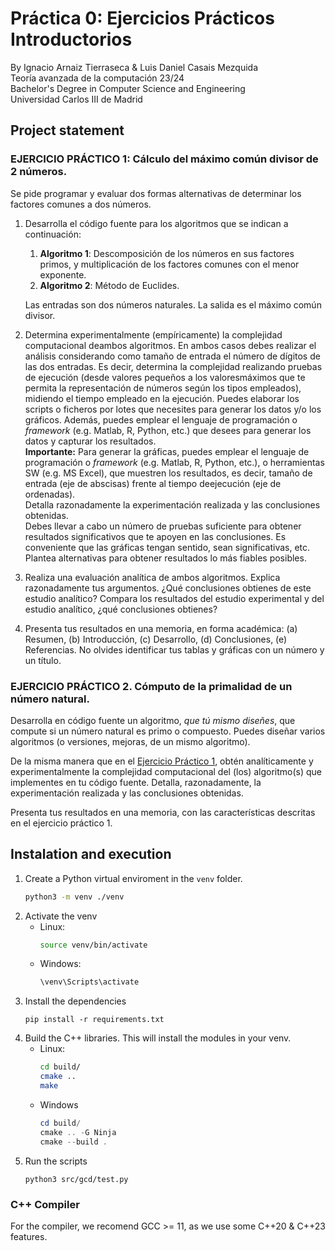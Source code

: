 # Práctica 0: Ejercicios Prácticos Introductorios
By Ignacio Arnaiz Tierraseca & Luis Daniel Casais Mezquida  
Teoría avanzada de la computación 23/24  
Bachelor's Degree in Computer Science and Engineering  
Universidad Carlos III de Madrid


## Project statement

### EJERCICIO PRÁCTICO 1: Cálculo del máximo común divisor de 2 números.
Se pide programar y evaluar dos formas alternativas de determinar los factores comunes a dos números.
1. Desarrolla el código fuente para los algoritmos que se indican a continuación:
    1. **Algoritmo 1**: Descomposición de los números en sus factores primos, y multiplicación de los factores comunes con el menor exponente.
    2. **Algoritmo 2**: Método de Euclides.

    Las entradas son dos números naturales. La salida es el máximo común divisor.

2. Determina experimentalmente (empíricamente) la complejidad computacional deambos algoritmos. En ambos casos debes realizar el análisis considerando como tamaño de entrada el número de dígitos de las dos entradas. Es decir, determina la complejidad realizando pruebas de ejecución (desde valores pequeños a los valoresmáximos que te permita la representación de números según los tipos empleados), midiendo el tiempo empleado en la ejecución. Puedes elaborar los scripts o ficheros por lotes que necesites para generar los datos y/o los gráficos. Además, puedes emplear el lenguaje de programación o _framework_ (e.g. Matlab, R, Python, etc.) que desees para generar los datos y capturar los resultados.  
**Importante:** Para generar la gráficas, puedes emplear el lenguaje de programación o _framework_ (e.g. Matlab, R, Python, etc.), o herramientas SW (e.g. MS Excel), que muestren los resultados, es decir, tamaño de entrada (eje de abscisas) frente al tiempo deejecución (eje de ordenadas).  
Detalla razonadamente la experimentación realizada y las conclusiones obtenidas.  
Debes llevar a cabo un número de pruebas suficiente para obtener resultados significativos que te apoyen en las conclusiones. Es conveniente que las gráficas tengan sentido, sean significativas, etc. Plantea alternativas para obtener resultados lo más fiables posibles.
3. Realiza una evaluación analítica de ambos algoritmos. Explica razonadamente tus argumentos. ¿Qué conclusiones obtienes de este estudio analítico? Compara los resultados del estudio experimental y del estudio analítico, ¿qué conclusiones obtienes?
4. Presenta tus resultados en una memoria, en forma académica: (a) Resumen, (b) Introducción, (c) Desarrollo, (d) Conclusiones, (e) Referencias. No olvides identificar tus tablas y gráficas con un número y un título.


### EJERCICIO PRÁCTICO 2. Cómputo de la primalidad de un número natural.
Desarrolla en código fuente un algoritmo, _que tú mismo diseñes_, que compute si un número natural es primo o compuesto. Puedes diseñar varios algoritmos (o versiones, mejoras, de un mismo algoritmo).

De la misma manera que en el [Ejercicio Práctico 1](#ejercicio-práctico-1-cálculo-del-máximo-común-divisor-de-2-números), obtén analíticamente y experimentalmente la complejidad computacional del (los) algoritmo(s) que implementes en tu código fuente.
Detalla, razonadamente, la experimentación realizada y las conclusiones obtenidas.

Presenta tus resultados en una memoria, con las características descritas en el ejercicio práctico 1.



## Instalation and execution

1. Create a Python virtual enviroment in the `venv` folder.
    ```bash
    python3 -m venv ./venv
    ```
2. Activate the venv
   - Linux:
        ```bash
        source venv/bin/activate
        ```
    - Windows:
        ```powershell
        \venv\Scripts\activate
        ```
3. Install the dependencies
   ```
   pip install -r requirements.txt
   ```
4. Build the C++ libraries. This will install the modules in your venv.
    - Linux:
        ```bash
        cd build/
        cmake ..
        make
        ```
    - Windows
        ```powershell
        cd build/
        cmake .. -G Ninja
        cmake --build .
        ```
5. Run the scripts
    ```
    python3 src/gcd/test.py
    ```

### C++ Compiler
For the compiler, we recomend GCC >= 11, as we use some C++20 & C++23 features.
